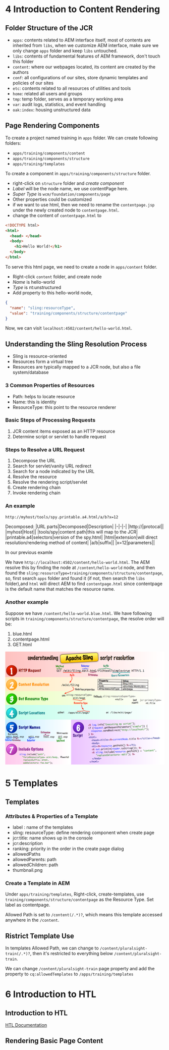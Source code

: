 # 4 Introduction to Content Rendering

## Folder Structure of the JCR

- `apps`: contents related to AEM interface itself, most of contents are inherited from `libs`, when we customize AEM interface, make sure we only change `apps` folder and keep `libs` untouched.
- `libs`: contents of fundamental features of AEM framework, don't touch this folder
- `content`: where our webpages located, its content are created by the authors
- `conf`: all configurations of our sites, store dynamic templates and policies of our sites
- `etc`: contents related to all resources of utilities and tools
- `home`: related all users and groups
- `tmp`: temp folder, serves as a temporary working area
- `var`: audit logs, statistics, and event handling
- `oak:index`: housing unstructured data

## Page Rendering Components

To create a project named training in `apps` folder. We can create following folders:

- `apps/training/components/content`
- `apps/training/components/structure`
- `apps/training/templates`

To create a component in `apps/training/components/structure` folder.

- right-click on `structure` folder and _create component_
- _Label_ will be the node name, we use contentPage here.
- _Super Type_ is `wcm/foundation/components/page`
- Other properties could be customized
- if we want to use html, then we need to rename the `contentpage.jsp` under the newly created node to `contentpage.html`.
- change the content of `contentpage.html` to

```html
<!DOCTYPE html>
<html>
  <head> </head>
  <body>
    <h1>Hello World!</h1>
  </body>
</html>
```

To serve this html page, we need to create a node in `apps/content` folder.

- Right-click `content` folder, and create node
- _Name_ is hello-world
- _Type_ is nt:unstructured
- Add property to this hello-world node,

```json
{
  "name": "sling:resourceType",
  "value": "training/components/structure/contentpage"
}
```

Now, we can visit `localhost:4502/content/hello-world.html`.

## Understanding the Sling Resolution Process

- Sling is resource-oriented
- Resources form a virtual tree
- Resources are typically mapped to a JCR node, but also a file system/database

### 3 Common Properties of Resources

- Path: helps to locate resource
- Name: this is identity
- ResourceType: this point to the resource renderer

### Basic Steps of Processing Requests

1. JCR content items exposed as an HTTP resource
2. Determine script or servlet to handle request

### Steps to Resolve a URL Request

1. Decompose the URL
2. Search for servlet/vanity URL redirect
3. Search for a node indicated by the URL
4. Resolve the resource
5. Resolve the rendering script/servlet
6. Create rendering chain
7. Invoke rendering chain

### An example

`http://myhost/tools/spy.printable.a4.html/a/b?x=12`

Decomposed:
|URL parts|Decomposed|Description|
|-|-|-|
|http://|protocal||
|myhost|Host||
|tools/spy|content path|this will map to the JCR|
|printable.a4|selectors|version of the spy.html|
|html|extension|will direct resolution/rendering method of content|
|a/b|suffix||
|x=12|parameters||

In our previous examle

We have `http://localhost:4502/content/hello-world.html`. The AEM resolve this by finding the node at `/content/hello-world` node, and then found the `sling:resourceType=training/components/structure/contentpage`, so, first search `apps` folder and found it (if not, then search the `libs` folder),and `html` will direct AEM to find `contentpage.html` since contentpage is the default name that matches the resource name.

### Another example

Suppose we have `/content/hello-world.blue.html`.
We have following scripts in `training/components/structure/contentpage`, the resolve order will be:

1. blue.html
2. contentpage.html
3. GET.html

![sling-resolution](sling-resolution.png?raw=true)

# 5 Templates

## Templates

### Attributes & Properties of a Template

- label : name of the templates
- sling: resourceType: define rendering component when create page
- jcr:title: name shows up in the console
- jcr:description
- ranking: priority in the order in the create page dialog
- allowedPaths
- allowedParents: path
- allowedChildren: path
- thumbnail.png

### Create a Template in AEM

Under `apps/training/templates`, Right-click, create-templates, use `training/components/structure/contentpage` as the Resource Type. Set label as contentpage.

Allowed Path is set to `/content(/.*)?`, which means this template accessed anywhere in the `/content`.

## Ristrict Template Use

In templates Allowed Path, we can change to `/content/pluralsight-train(/.*)?`, then it's restricted to everything below `/content/pluralsight-train`.

We can change `/content/pluralsight-train` page property and add the property to `cq:allowedTemplates` to `/apps/training/templates`

# 6 Introduction to HTL

## Introduction to HTL

[HTL Documentation](https://experienceleague.adobe.com/docs/experience-manager-htl/content/overview.html?lang=en)

## Rendering Basic Page Content
